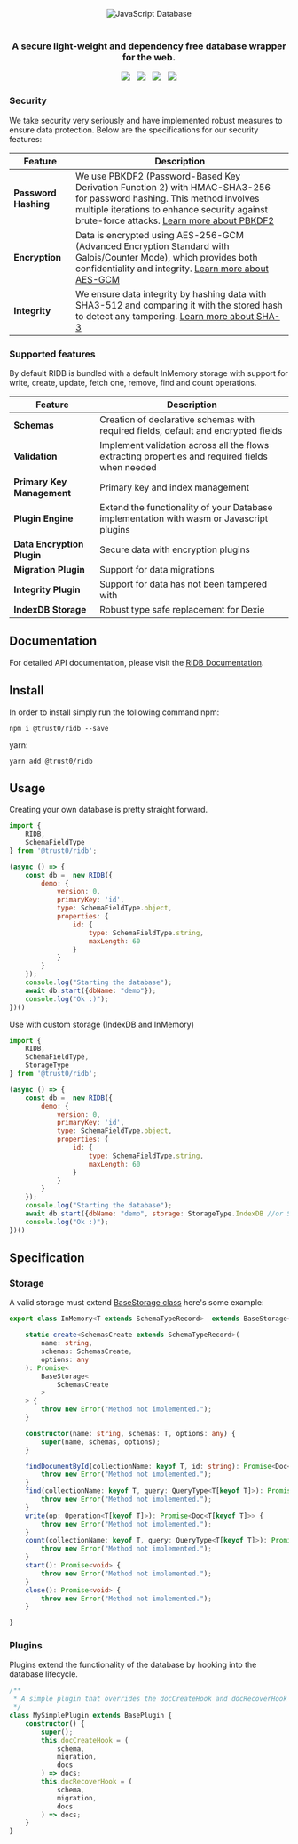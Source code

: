 <p align="center">
  <img src="https://cdn.jsdelivr.net/gh/trust0-project/ridb@latest/docs-static/logo.svg" alt="JavaScript Database" />
  <br />
  <br />
  <h3 align="center">A secure light-weight and dependency free database wrapper for the web.</h3>
</p>


<p align="center">
    <a href="https://github.com/trust0-project/RIDB/releases"><img src="https://img.shields.io/github/v/release/trust0-project/ridb?color=%23ff00a0&include_prereleases&label=version&sort=semver&style=flat-square"></a>
    &nbsp;
    <a href="#"><img src="https://img.shields.io/npm/types/@trust0/ridb?style=flat-square"></a>
    &nbsp;
    <a href="https://raw.githubusercontent.com/trust0-project/RIDB/refs/heads/main/LICENSE"><img src="https://img.shields.io/github/license/trust0-project/ridb?style=flat-square"></a>
    &nbsp;
    <a href="https://www.npmjs.com/package/@trust0/ridb"><img src="https://img.shields.io/npm/dm/@trust0/ridb?color=c63a3b&style=flat-square"></a>   
</p>

### Security
We take security very seriously and have implemented robust measures to ensure data protection. Below are the specifications for our security features:

| Feature                        | Description                                                                 |
|--------------------------------|-----------------------------------------------------------------------------|
| **Password Hashing**           | We use PBKDF2 (Password-Based Key Derivation Function 2) with HMAC-SHA3-256 for password hashing. This method involves multiple iterations to enhance security against brute-force attacks. [Learn more about PBKDF2](https://tools.ietf.org/html/rfc8018#section-5.2) |
| **Encryption**                 | Data is encrypted using AES-256-GCM (Advanced Encryption Standard with Galois/Counter Mode), which provides both confidentiality and integrity. [Learn more about AES-GCM](https://nvlpubs.nist.gov/nistpubs/Legacy/SP/nistspecialpublication800-38d.pdf) |
| **Integrity**                  | We ensure data integrity by hashing data with SHA3-512 and comparing it with the stored hash to detect any tampering. [Learn more about SHA-3](https://nvlpubs.nist.gov/nistpubs/FIPS/NIST.FIPS.202.pdf) |

### Supported features
By default RIDB is bundled with a default InMemory storage with support for write, create, update, fetch one, remove, find and count operations.

| Feature                        | Description                                                                 |
|--------------------------------|-----------------------------------------------------------------------------|
| **Schemas**                    | Creation of declarative schemas with required fields, default and encrypted fields                        |
| **Validation**                 | Implement validation across all the flows extracting properties and required fields when needed |
| **Primary Key Management**     | Primary key and index management                                                    |
| **Plugin Engine**              | Extend the functionality of your Database implementation with wasm or Javascript plugins                                           |
| **Data Encryption Plugin**     | Secure data with encryption plugins                                         |
| **Migration Plugin**           | Support for data migrations                                                 |
| **Integrity Plugin**           | Support for data has not been tampered with                                              |
| **IndexDB Storage**           | Robust type safe replacement for Dexie          

## Documentation
For detailed API documentation, please visit the [RIDB Documentation](docs/README.md).

## Install
In order to install simply run the following command
npm:
``` 
npm i @trust0/ridb --save
```

yarn:

``` 
yarn add @trust0/ridb
```

## Usage
Creating your own database is pretty straight forward.

```javascript
import {
    RIDB,
    SchemaFieldType
} from '@trust0/ridb';

(async () => {
    const db =  new RIDB({
        demo: {
            version: 0,
            primaryKey: 'id',
            type: SchemaFieldType.object,
            properties: {
                id: {
                    type: SchemaFieldType.string,
                    maxLength: 60
                }
            }
        }
    });
    console.log("Starting the database");
    await db.start({dbName: "demo"});
    console.log("Ok :)");
})()
```

Use with custom storage (IndexDB and InMemory)

```javascript
import {
    RIDB,
    SchemaFieldType,
    StorageType
} from '@trust0/ridb';

(async () => {
    const db =  new RIDB({
        demo: {
            version: 0,
            primaryKey: 'id',
            type: SchemaFieldType.object,
            properties: {
                id: {
                    type: SchemaFieldType.string,
                    maxLength: 60
                }
            }
        }
    });
    console.log("Starting the database");
    await db.start({dbName: "demo", storage: StorageType.IndexDB //or StorageType.InMemory});
    console.log("Ok :)");
})()
```

## Specification

### Storage
A valid storage must extend [BaseStorage class](https://github.com/trust0-project/RIDB/blob/main/docs/namespaces/RIDBTypes/classes/BaseStorage.md)
here's some example:

```typescript
export class InMemory<T extends SchemaTypeRecord>  extends BaseStorage<T> {

    static create<SchemasCreate extends SchemaTypeRecord>(
        name: string,
        schemas: SchemasCreate,
        options: any
    ): Promise<
        BaseStorage<
            SchemasCreate
        >
    > {
        throw new Error("Method not implemented.");
    }

    constructor(name: string, schemas: T, options: any) {
        super(name, schemas, options);
    }

    findDocumentById(collectionName: keyof T, id: string): Promise<Doc<T[keyof T]> | null> {
        throw new Error("Method not implemented.");
    }
    find(collectionName: keyof T, query: QueryType<T[keyof T]>): Promise<Doc<T[keyof T]>[]> {
        throw new Error("Method not implemented.");
    }
    write(op: Operation<T[keyof T]>): Promise<Doc<T[keyof T]>> {
        throw new Error("Method not implemented.");
    }
    count(collectionName: keyof T, query: QueryType<T[keyof T]>): Promise<number> {
        throw new Error("Method not implemented.");
    }
    start(): Promise<void> {
        throw new Error("Method not implemented.");
    }
    close(): Promise<void> {
        throw new Error("Method not implemented.");
    }

}
```

### Plugins
Plugins extend the functionality of the database by hooking into the database lifecycle.

```typescript
/**
 * A simple plugin that overrides the docCreateHook and docRecoverHook methods.
 */
class MySimplePlugin extends BasePlugin {
    constructor() {
        super();
        this.docCreateHook = (
            schema,
            migration,
            docs
        ) => docs;
        this.docRecoverHook = (
            schema,
            migration,
            docs
        ) => docs;
    }
}
```